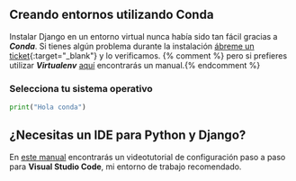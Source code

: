 ---
---

## Creando entornos utilizando Conda

Instalar Django en un entorno virtual nunca había sido tan fácil gracias a ***Conda***. Si tienes algún problema durante la instalación [ábreme un ticket](https://github.com/hcosta/instalardjango.com/issues){:target="_blank"} y lo verificamos. {% comment %} pero si prefieres utilizar ***Virtualenv*** [aquí](virtualenv.md) encontrarás un manual.{% endcomment %}

### Selecciona tu sistema operativo

```python
print("Hola conda")
```

## ¿Necesitas un IDE para Python y Django?

En [este manual](visualstudiocode.md) encontrarás un videotutorial de configuración paso a paso para **Visual Studio Code**, mi entorno de trabajo recomendado.
